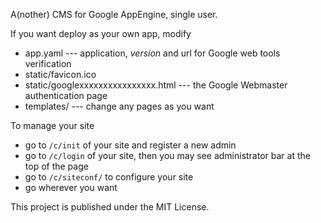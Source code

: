 A(nother) CMS for Google AppEngine, single user.

If you want deploy as your own app, modify

* app.yaml --- application, *version* and url for Google web tools verification
* static/favicon.ico
* static/googlexxxxxxxxxxxxxxxx.html --- the Google Webmaster authentication page
* templates/ --- change any pages as you want

To manage your site

* go to `/c/init` of your site and register a new admin
* go to `/c/login` of your site, then you may see administrator bar at the top of the page
* go to `/c/siteconf/` to configure your site
* go wherever you want

This project is published under the MIT License.
